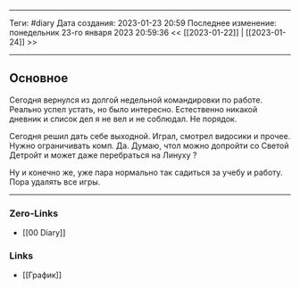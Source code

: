 ___
Теги: #diary 
Дата создания: 2023-01-23 20:59 
Последнее изменение: понедельник 23-го января 2023 20:59:36
<< [[2023-01-22]] | [[2023-01-24]] >> 
___
## Основное

Сегодня вернулся из долгой недельной командировки по работе. Реально успел устать, но было интересно. Естественно никакой дневник и список дел я не вел и не соблюдал. Не порядок.

Сегодня решил дать себе выходной.  Играл, смотрел видосики и прочее. Нужно ограничивать комп. Да. Думаю, чтол можно допройти со Светой Детройт и может даже перебраться на Линуху ? 

Ну и конечно же, уже пара нормально так садиться за учебу и работу. Пора удалять все игры.
___
### Zero-Links
- [[00 Diary]]

### Links
- [[График]]
